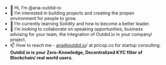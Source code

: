 - 👋 Hi, I’m @ana-outdid-io
- 👀 I’m interested in building projects and creating the propen environment for people to grow.
- 🌱 I’m currently learning Solidity and how to become a better leader.
- 💞️ I’m looking to collaborate on speaking opportunities, business advising for your team,  the integration of Outdid.io in your company/ project.
- 📫 How to reach me - ana@outdid.io/ at pricop.co for startup consulting.
**Outdid.io is your Zero-Knowledge, Decentralized KYC filter of Blockchain/ real world users.**
